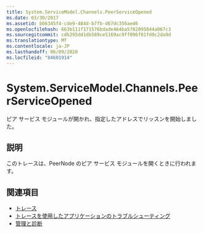 ```yaml
---
title: System.ServiceModel.Channels.PeerServiceOpened
ms.date: 03/30/2017
ms.assetid: b06345f4-cde9-484d-b7fb-d67dc356aed6
ms.openlocfilehash: 663b111f171576bdade464ba5702095844a067c3
ms.sourcegitcommit: cdb295dd1db589ce5169ac9ff096f01fd0c2da9d
ms.translationtype: MT
ms.contentlocale: ja-JP
ms.lasthandoff: 06/09/2020
ms.locfileid: "84601914"
---
```

# <a name="systemservicemodelchannelspeerserviceopened"></a>System.ServiceModel.Channels.PeerServiceOpened
ピア サービス モジュールが開かれ、指定したアドレスでリッスンを開始しました。  
  
## <a name="description"></a>説明  
 このトレースは、PeerNode のピア サービス モジュールを開くときに行われます。  
  
## <a name="see-also"></a>関連項目

- [トレース](index.md)
- [トレースを使用したアプリケーションのトラブルシューティング](using-tracing-to-troubleshoot-your-application.md)
- [管理と診断](../index.md)
